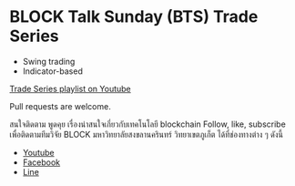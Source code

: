# BLOCK Talk Sunday (BTS) Trade Series

- Swing trading
- Indicator-based

[Trade Series playlist on Youtube](https://youtube.com/playlist?list=PLUVy_3zdpWbXIZF_YGKjm85oQbarILwCf)

Pull requests are welcome.


สนใจติดตาม พูดคุย เรื่องน่าสนใจเกี่ยวกับเทคโนโลยี blockchain
Follow, like, subscribe เพื่อติดตามทีมวิจัย BLOCK มหาวิทยาลัยสงขลานครินทร์ วิทยาเขตภูเก็ต ได้ที่ช่องทางต่าง ๆ ดังนี้
- [Youtube](https://www.youtube.com/channel/UCsICkttbCMsdc1JZKYlvAJA)
- [Facebook](https://www.facebook.com/BLOCK.PSU.Phuket)
- [Line](https://line.me/ti/g2/XXpfZUpantI-8wmgpy7wVg)

